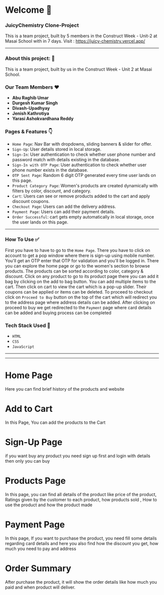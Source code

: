 # Welcome 👋


### JuicyChemistry Clone-Project

This is a team project, built by 5 members in the Construct Week - Unit-2 at Masai School with in 7 days.
Visit : https://juicy-chemistry.vercel.app/


---

### About this project: 🙌

 This is a team project, built by us in the Construct Week - Unit 2 at Masai School.

### Our Team Members ❤️

- **Abu Raghib Umar**
- **Durgesh Kumar Singh**
- **Divash-Upadhyay**
- **Jenish Kathrotiya**
- **Yarasi Ashokvardhana Reddy**


### Pages & Features 👇

- `Home Page`: Nav Bar with dropdowns, sliding banners & slider for offer.
- `Sign-Up`: User details stored in local storage.
- `Sign-In`: User authentication to check whether user phone number and password match with details existing in the database.
- `Sign-In with OTP Page`: User authentication to check whether user phone number exists in the database.
- `OTP Sent Page`: Random 6 digit OTP generated every time user lands on this page.
- `Product Category Page`: Women's products are created dynamically with filters by color, discount, and category.
- `Cart`: Users can see or remove products added to the cart and apply discount coupons.
- `Checkout Page`: Users can add the delivery address.
- `Payment Page`: Users can add their payment details.
- `Order Successful`: cart gets empty automatically in local storage, once the user lands on this page.

---

### How To Use ✅

First you have to have to go to the `Home Page`. There you have to click on account to get a pop window where there is sign-up using mobile number. You'll get an OTP enter that OTP for validation and you'll be logged in. There you can explore the home page or go to the women's section to browse products. The products can be sorted according to color,  category & discount. Click on any product to go to its product page there you can add it bag by clicking on the add to bag button. You can add multiple items to the cart. Then click on cart to view the cart which is a pop-up slider. Their coupons can be applied or items can be deleted. To proceed to checkout click on `Proceed to Buy` button on the top of the cart which will redirect you to the address page where address details can be added. After clicking on proceed to buy we get redirected to the `Payment` page where card details can be added and buying process can be completed

### Tech Stack Used 🔧

- `HTML`
- `CSS`
- `JavaScript`

---



---

# Home Page
Here you can find brief history of the products and website
 
    



# Add to Cart
In this Page, You can add the products to the Cart





# Sign-Up Page
if you want buy any product you need sign up first and login with details then only you can buy





# Products Page
In this page, you can find all details of the product like price of the product, Ratings given by the customer to each product, how products sold , How to use the product and how the product made



 # Payment Page
In this page, If you want to purchase the product, you need fill some details regarding card details and here you also find how the discount you get, how much you need to pay and address






# Order Summary
After purchase the product,  it will show the order details like how much you paid and when product will deliver.





